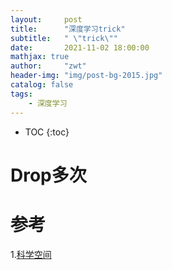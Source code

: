 ```yaml
---
layout:     post
title:      "深度学习trick"
subtitle:   " \"trick\""
date:       2021-11-02 18:00:00
mathjax: true
author:     "zwt"
header-img: "img/post-bg-2015.jpg"
catalog: false
tags:
    - 深度学习
---
```

* TOC
{:toc}

# Drop多次




# 参考
1.[科学空间](https://spaces.ac.cn/archives/8496/comment-page-1#comments)